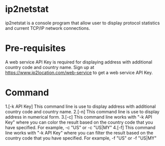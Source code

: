 ip2netstat
=============
ip2netstat is a console program that allow user to display protocol statistics and current
TCP/IP network connections.

Pre-requisites 
===============
A web service API Key is required for displaying address with additional country code and country name.
Sign up at https://www.ip2location.com/web-service to get a web service API Key.

Command
============
1.[-k API Key]
This command line is use to display address with additional country code and country name.
2.[-n]
This command line is use to display address in numerical form.
3.[-c]
This command line works with "-k API Key" where you can color the result based on the country code that
you have specified.
For example, -c "US" or -c "US|MY"
4.[-f]
This command line works with "-k API Key" where you can filter the result based on the country code that 
you have specified.
For example, -f "US" or -f "US|MY"



